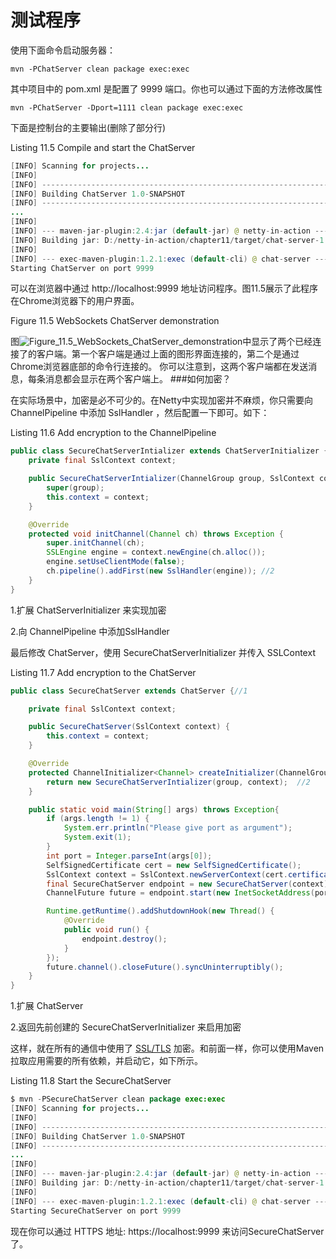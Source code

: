 测试程序
====

使用下面命令启动服务器：

```shell
mvn -PChatServer clean package exec:exec
```

其中项目中的 pom.xml 是配置了 9999 端口。你也可以通过下面的方法修改属性

```shell
mvn -PChatServer -Dport=1111 clean package exec:exec
```

下面是控制台的主要输出(删除了部分行)

Listing 11.5 Compile and start the ChatServer
	
```java
[INFO] Scanning for projects...
[INFO]
[INFO] ------------------------------------------------------------------------
[INFO] Building ChatServer 1.0-SNAPSHOT
[INFO] ------------------------------------------------------------------------
...
[INFO]
[INFO] --- maven-jar-plugin:2.4:jar (default-jar) @ netty-in-action ---
[INFO] Building jar: D:/netty-in-action/chapter11/target/chat-server-1.0-SNAPSHOT.jar
[INFO]
[INFO] --- exec-maven-plugin:1.2.1:exec (default-cli) @ chat-server ---
Starting ChatServer on port 9999
```

可以在浏览器中通过 http://localhost:9999 地址访问程序。图11.5展示了此程序在Chrome浏览器下的用户界面。

Figure 11.5 WebSockets ChatServer demonstration



图![Figure_11.5_WebSockets_ChatServer_demonstration](https://ning-wang.oss-cn-beijing.aliyuncs.com/blog-imags/Figure_11.5_WebSockets_ChatServer_demonstration.jpg)中显示了两个已经连接了的客户端。第一个客户端是通过上面的图形界面连接的，第二个是通过Chrome浏览器底部的命令行连接的。
你可以注意到，这两个客户端都在发送消息，每条消息都会显示在两个客户端上。
###如何加密？

在实际场景中，加密是必不可少的。在Netty中实现加密并不麻烦，你只需要向 ChannelPipeline 中添加 SslHandler ，然后配置一下即可。如下：

Listing 11.6 Add encryption to the ChannelPipeline

```java
public class SecureChatServerIntializer extends ChatServerInitializer {	//1
    private final SslContext context;

    public SecureChatServerIntializer(ChannelGroup group, SslContext context) {
        super(group);
        this.context = context;
    }

    @Override
    protected void initChannel(Channel ch) throws Exception {
        super.initChannel(ch);
        SSLEngine engine = context.newEngine(ch.alloc());
        engine.setUseClientMode(false);
        ch.pipeline().addFirst(new SslHandler(engine)); //2
    }
}
```

1.扩展 ChatServerInitializer 来实现加密

2.向 ChannelPipeline 中添加SslHandler

最后修改 ChatServer，使用 SecureChatServerInitializer 并传入 SSLContext

Listing 11.7 Add encryption to the ChatServer

```java
public class SecureChatServer extends ChatServer {//1

    private final SslContext context;

    public SecureChatServer(SslContext context) {
        this.context = context;
    }

    @Override
    protected ChannelInitializer<Channel> createInitializer(ChannelGroup group) {
        return new SecureChatServerIntializer(group, context);	//2
    }

    public static void main(String[] args) throws Exception{
        if (args.length != 1) {
            System.err.println("Please give port as argument");
            System.exit(1);
        }
        int port = Integer.parseInt(args[0]);
        SelfSignedCertificate cert = new SelfSignedCertificate();
        SslContext context = SslContext.newServerContext(cert.certificate(), cert.privateKey());
        final SecureChatServer endpoint = new SecureChatServer(context);
        ChannelFuture future = endpoint.start(new InetSocketAddress(port));

        Runtime.getRuntime().addShutdownHook(new Thread() {
            @Override
            public void run() {
                endpoint.destroy();
            }
        });
        future.channel().closeFuture().syncUninterruptibly();
    }
}
```

1.扩展 ChatServer

2.返回先前创建的 SecureChatServerInitializer 来启用加密

这样，就在所有的通信中使用了 [SSL/TLS](http://tools.ietf.org/html/rfc5246) 加密。和前面一样，你可以使用Maven拉取应用需要的所有依赖，并启动它，如下所示。

Listing 11.8 Start the SecureChatServer
	
```java
$ mvn -PSecureChatServer clean package exec:exec
[INFO] Scanning for projects...
[INFO]
[INFO] ------------------------------------------------------------------------
[INFO] Building ChatServer 1.0-SNAPSHOT
[INFO] ------------------------------------------------------------------------
...
[INFO]
[INFO] --- maven-jar-plugin:2.4:jar (default-jar) @ netty-in-action ---
[INFO] Building jar: D:/netty-in-action/chapter11/target/chat-server-1.0-SNAPSHOT.jar
[INFO]
[INFO] --- exec-maven-plugin:1.2.1:exec (default-cli) @ chat-server ---
Starting SecureChatServer on port 9999
```

现在你可以通过 HTTPS 地址: https://localhost:9999   来访问SecureChatServer 了。

